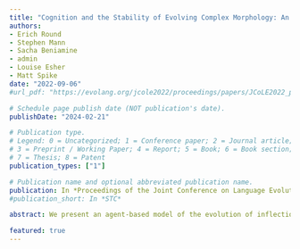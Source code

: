 ```yaml
---
title: "Cognition and the Stability of Evolving Complex Morphology: An Agent-Based Model"
authors:
- Erich Round
- Stephen Mann
- Sacha Beniamine
- admin
- Louise Esher
- Matt Spike
date: "2022-09-06"
#url_pdf: "https://evolang.org/jcole2022/proceedings/papers/JCoLE2022_paper_220.pdf"

# Schedule page publish date (NOT publication's date).
publishDate: "2024-02-21"

# Publication type.
# Legend: 0 = Uncategorized; 1 = Conference paper; 2 = Journal article;
# 3 = Preprint / Working Paper; 4 = Report; 5 = Book; 6 = Book section;
# 7 = Thesis; 8 = Patent
publication_types: ["1"]

# Publication name and optional abbreviated publication name.
publication: In *Proceedings of the Joint Conference on Language Evolution (JCoLE), Kanazawa, Japan*
#publication_short: In *STC*

abstract: We present an agent-based model of the evolution of inflectional paradigms. We specifically investigate individuals’ inferential policies when categorising unknown wordforms, and the impact of those policies on large-scale patterns of evolution in inflection systems across generations. We find that while stronger biases due to morphology-external correlations among lexemes generally enable agents to categorise them more consistently, the way those correlations are distributed in the grammar may actually impede reliable categorisation. Our model is publicly available and widely extensible, and we discuss several possible additions that could be made in order to investigate further features of inflection systems, cognitive policies and demographic organisation. We highlight further parameters of interest for future work aiming to more fully understand the complex cultural evolution of complex morphological systems.

featured: true
---
```

